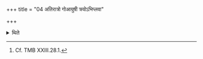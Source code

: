 +++
title = "04 अतिरात्रो गोआयुषी त्रयोऽभिप्लवा"

+++

<details><summary>थिते</summary>

4. (The days in it are as follows:) an Atirātra, Go, Āyus, three Abhiplava-six-day-periods, the ten days of Dvādaśāha, and an Atirātra.[^1]  

[^1]: Cf. TMB XXIII.28.1.  
</details>
